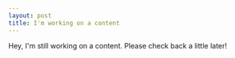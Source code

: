 ```yaml
---
layout: post
title: I'm working on a content
---
```


Hey, I'm still working on a content. Please check back a little later!
